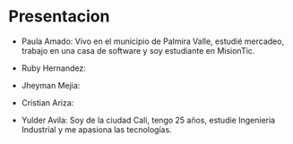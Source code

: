 # Presentacion

- Paula Amado: Vivo en el municipio de Palmira Valle, estudié mercadeo, trabajo en una casa de software y soy estudiante en MisionTic.

- Ruby Hernandez:

- Jheyman Mejia:

- Cristian Ariza:

- Yulder Avila: Soy de la ciudad Cali, tengo 25 años, estudie Ingenieria Industrial y me apasiona las tecnologías.

